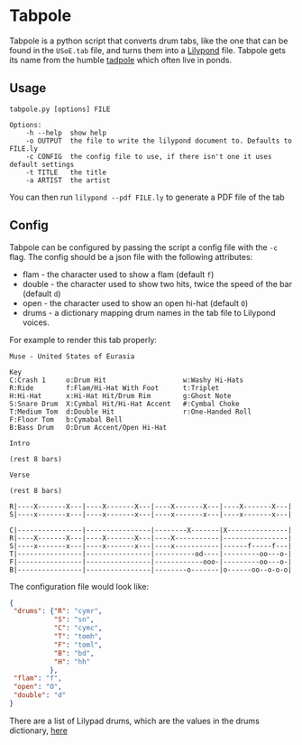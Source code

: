 # Tabpole

Tabpole is a python script that converts drum tabs, like the one that can be found in the ``USoE.tab`` file, and turns them into a [Lilypond](http://www.lilypond.org/) file. Tabpole gets its name from the humble [tadpole](https://www.google.co.uk/search?q=tadpole) which often live in ponds.

## Usage

```
tabpole.py [options] FILE

Options:
    -h --help  show help
    -o OUTPUT  the file to write the lilypond document to. Defaults to FILE.ly
    -c CONFIG  the config file to use, if there isn't one it uses default settings
    -t TITLE   the title
    -a ARTIST  the artist
```

You can then run `lilypond --pdf FILE.ly` to generate a PDF file of the tab

## Config
Tabpole can be configured by passing the script a config file with the `-c` flag. The config should be a json file with the following attributes:

 * flam   - the character used to show a flam (default `f`)
 * double - the character used to show two hits, twice the speed of the bar (default `d`)
 * open   - the character used to show an open hi-hat (default `O`)
 * drums  - a dictionary mapping drum names in the tab file to Lilypond voices.

For example to render this tab properly:

````
Muse - United States of Eurasia

Key
C:Crash 1     o:Drum Hit                   w:Washy Hi-Hats
R:Ride        f:Flam/Hi-Hat With Foot      t:Triplet
H:Hi-Hat      x:Hi-Hat Hit/Drum Rim        g:Ghost Note
S:Snare Drum  X:Cymbal Hit/Hi-Hat Accent   #:Cymbal Choke
T:Medium Tom  d:Double Hit                 r:One-Handed Roll
F:Floor Tom   b:Cymabal Bell
B:Bass Drum   O:Drum Accent/Open Hi-Hat

Intro

(rest 8 bars)

Verse

(rest 8 bars)

R|----X-------X---|----X-------X---|----X-------X---|----X-------X---|
S|----x-------x---|----x-------x---|----x-------x---|----x-------x---|

C|----------------|----------------|--------X-------|X---------------|
R|----X-------X---|----X-------X---|----X-----------|----------------|
S|----x-------x---|----x-------x---|----x-----------|------f-----f---|
T|----------------|----------------|----------od----|---------oo---o-|
F|----------------|----------------|------------ooo-|---------oo---o-|
B|----------------|----------------|--------o-------|o------oo--o-o-o|
````

The configuration file would look like:
````json
{
 "drums": {"R": "cymr",
           "S": "sn",
           "C": "cymc",
           "T": "tomh",
           "F": "toml",
           "B": "bd",
           "H": "hh"
          },
 "flam": "f",
 "open": "O",
 "double": "d"
}
````

There are a list of Lilypad drums, which are the values in the drums dictionary, [here](http://lilypond.org/doc/v2.16/Documentation/notation/common-notation-for-percussion#percussion-staves)
